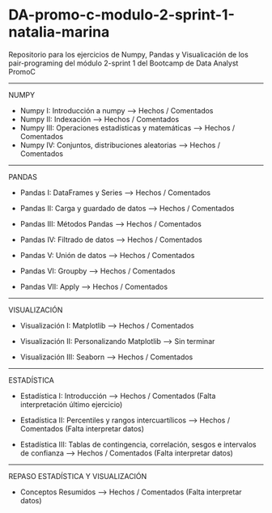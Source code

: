 # DA-promo-c-modulo-2-sprint-1-natalia-marina

Repositorio para los ejercicios de Numpy, Pandas y Visualicación de los pair-programing del módulo 2-sprint 1 del Bootcamp de Data Analyst PromoC

---

NUMPY

- Numpy I: Introducción a numpy --> Hechos / Comentados
- Numpy II: Indexación --> Hechos / Comentados
- Numpy III: Operaciones estadísticas y matemáticas --> Hechos / Comentados
- Numpy IV: Conjuntos, distribuciones aleatorias --> Hechos / Comentados

---

PANDAS

- Pandas I: DataFrames y Series --> Hechos / Comentados

- Pandas II: Carga y guardado de datos --> Hechos / Comentados

- Pandas III: Métodos Pandas --> Hechos / Comentados

- Pandas IV: Filtrado de datos --> Hechos / Comentados

- Pandas V: Unión de datos --> Hechos / Comentados

- Pandas VI: Groupby --> Hechos / Comentados

- Pandas VII: Apply --> Hechos / Comentados

---

VISUALIZACIÓN

- Visualización I: Matplotlib --> Hechos / Comentados

- Visualización II: Personalizando Matplotlib --> Sin terminar

- Visualización III: Seaborn --> Hechos / Comentados

---

ESTADÍSTICA

- Estadística I: Introducción --> Hechos / Comentados (Falta interpretación último ejercicio)

- Estadística II: Percentiles y rangos intercuartílicos --> Hechos / Comentados (Falta interpretar datos)

- Estadística III: Tablas de contingencia, correlación, sesgos e intervalos de confianza --> Hechos / Comentados (Falta interpretar datos)

---

REPASO ESTADÍSTICA Y VISUALIZACIÓN

- Conceptos Resumidos --> Hechos / Comentados (Falta interpretar datos)

